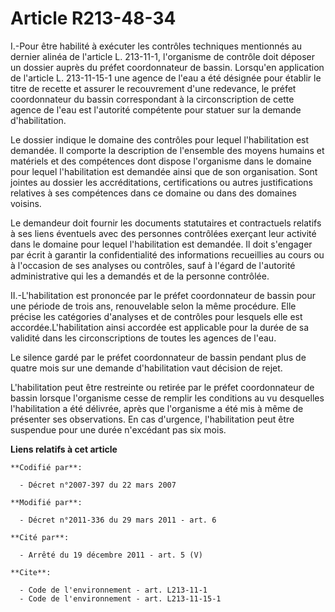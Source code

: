 # Article R213-48-34

I.-Pour être habilité à exécuter les contrôles techniques mentionnés au dernier alinéa de l'article L. 213-11-1, l'organisme
de contrôle doit déposer un dossier auprès du préfet coordonnateur de bassin. Lorsqu'en application de l'article L.
213-11-15-1 une agence de l'eau a été désignée pour établir le titre de recette et assurer le recouvrement d'une redevance,
le préfet coordonnateur du bassin correspondant à la circonscription de cette agence de l'eau est l'autorité compétente pour
statuer sur la demande d'habilitation. 

Le dossier indique le domaine des contrôles pour lequel l'habilitation est demandée. Il comporte la description de l'ensemble
des moyens humains et matériels et des compétences dont dispose l'organisme dans le domaine pour lequel l'habilitation est
demandée ainsi que de son organisation. Sont jointes au dossier les accréditations, certifications ou autres justifications
relatives à ses compétences dans ce domaine ou dans des domaines voisins. 

Le demandeur doit fournir les documents statutaires et contractuels relatifs à ses liens éventuels avec des personnes
contrôlées exerçant leur activité dans le domaine pour lequel l'habilitation est demandée. Il doit s'engager par écrit à
garantir la confidentialité des informations recueillies au cours ou à l'occasion de ses analyses ou contrôles, sauf à
l'égard de l'autorité administrative qui les a demandés et de la personne contrôlée. 

II.-L'habilitation est prononcée par le préfet coordonnateur de bassin pour une période de trois ans, renouvelable selon la
même procédure. Elle précise les catégories d'analyses et de contrôles pour lesquels elle est accordée.L'habilitation ainsi
accordée est applicable pour la durée de sa validité dans les circonscriptions de toutes les agences de l'eau. 

Le silence gardé par le préfet coordonnateur de bassin pendant plus de quatre mois sur une demande d'habilitation vaut
décision de rejet.

L'habilitation peut être restreinte ou retirée par le préfet coordonnateur de bassin lorsque l'organisme cesse de remplir les
conditions au vu desquelles l'habilitation a été délivrée, après que l'organisme a été mis à même de présenter ses
observations. En cas d'urgence, l'habilitation peut être suspendue pour une durée n'excédant pas six mois.

**Liens relatifs à cet article**

	**Codifié par**:

	  - Décret n°2007-397 du 22 mars 2007

	**Modifié par**:

	  - Décret n°2011-336 du 29 mars 2011 - art. 6

	**Cité par**:

	  - Arrêté du 19 décembre 2011 - art. 5 (V)

	**Cite**:

	  - Code de l'environnement - art. L213-11-1
	  - Code de l'environnement - art. L213-11-15-1
